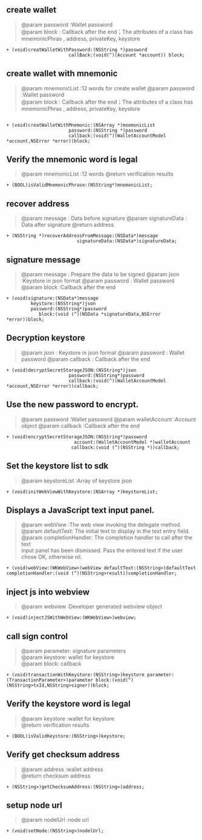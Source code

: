 ##  create wallet   
>
>    @param password :Wallet password  
>    @param block : Callback after the end；The attributes of a class has mnemonicPhras , address, privateKey, keystore 
> 

```
+ (void)creatWalletWithPassword:(NSString *)password
                       callBack:(void(^)(Account *account)) block;

```

## create wallet with mnemonic   
>
>    @param mnemonicList :12 words for create wallet
>    @param password :Wallet password  
>    @param block : Callback after the end；The attributes of a class has mnemonicPhras , address, privateKey, keystore 
> 
```

+ (void)creatWalletWithMnemonic:(NSArray *)mnemonicList
                       password:(NSString *)password
                       callback:(void(^)(WalletAccountModel *account,NSError *error))block;

```

##  Verify the mnemonic word is legal     
>
>   @param mnemonicList :12 words 
>   @return verification results
> 
```
+ (BOOL)isValidMnemonicPhrase:(NSString*)mnemonicList;
```



##  recover address
>
>  @param message : Data before signature
>  @param signatureData : Data after signature
>  @return  address  
> 

```
+ (NSString *)recoverAddressFromMessage:(NSData*)message
                          signatureData:(NSData*)signatureData;
```

##   signature message  
>
>   @param message : Prepare the data to be signed
>   @param json :Keystore in json format
>   @param password :  Wallet password
>   @param block :Callback after the end
>

```
+ (void)signature:(NSData*)message
         keystore:(NSString*)json
         password:(NSString*)password
            block:(void (^)(NSData *signatureData,NSError *error))block;

```

##  Decryption keystore
>
 >  @param json : Keystore in json format
 >  @param password : Wallet password
 >  @param callback : Callback after the end
 >
 >
 ```
+ (void)decryptSecretStorageJSON:(NSString*)json
                        password:(NSString*)password
                        callback:(void(^)(WalletAccountModel *account,NSError *error))callback;
```
##  Use the new password to encrypt.
>
>   @param password :Wallet password
>   @param walletAccount :Account object
>   @param callback :Callback after the end
> 
> 
```
+ (void)encryptSecretStorageJSON:(NSString*)password
                         account:(WalletAccountModel *)walletAccount
                        callback:(void (^)(NSString *))callback;
```


##  Set the keystore list to sdk  
>
>  @param keystoreList :Array of keystore json
>
>

```
+ (void)initWebViewWithKeystore:(NSArray *)keystoreList;
```

##  Displays a JavaScript text input panel.  
>
> @param webView :The web view invoking the delegate method.   
> @param defaultText: The initial text to display in the text entry field.   
> @param completionHandler: The completion handler to call after the text   
  input panel has been dismissed. Pass the entered text if the user chose
  OK, otherwise nil.
>
```
+ (void)webView:(WKWebView>)webView defaultText:(NSString>)defaultText completionHandler:(void (^)(NSString>result))completionHandler;
```

##   inject js into webview   
>
>  @param webview :Developer generated webview object
>
>
```
+ (void)injectJSWithWebView:(WKWebView>)webview;
```
##   call sign control
>
>  @param parameter: signature parameters   
>  @param keystore: wallet for keystore    
>  @param block: callback   
>
>
```
+ (void)transactionWithKeystore:(NSString>)keystore parameter:(TransactionParameter>)parameter block:(void(^)(NSString>txId,NSString>signer))block;
```
##   Verify the keystore word is legal 
>
>  @param keystore :wallet for keystore   
>  @return verification results   
>

```
+ (BOOL)isValidKeystore:(NSString>)keystore;
```

##  Verify get checksum address    
>
>  @param address :wallet address   
>  @return checksum address   
>
```
+ (NSString>)getChecksumAddress:(NSString>)address;
```
##  setup node url   
>
>  @param nodelUrl :node url   
>
>
```
+ (void)setNode:(NSString>)nodelUrl;
```


